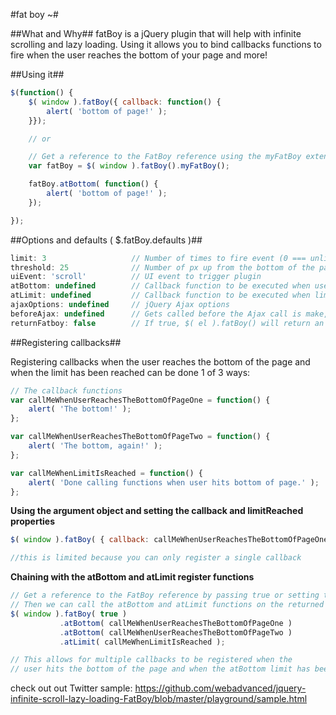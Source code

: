 #fat boy ~#

##What and Why##
fatBoy is a jQuery plugin that will help with infinite scrolling and lazy loading. Using it allows you to bind callbacks functions to fire when the user reaches the bottom of your page and more!


##Using it##
```javascript
$(function() {
	$( window ).fatBoy({ callback: function() {
		alert( 'bottom of page!' );
	}});

	// or

	// Get a reference to the FatBoy reference using the myFatBoy extension method and then call the atBottom function
	var fatBoy = $( window ).fatBoy().myFatBoy();

	fatBoy.atBottom( function() {
		alert( 'bottom of page!' );
	});

});
```


##Options and defaults ( $.fatBoy.defaults )##

```javascript
limit: 3                   // Number of times to fire event (0 === unlimited)
threshold: 25              // Number of px up from the bottom of the page
uiEvent: 'scroll'          // UI event to trigger plugin
atBottom: undefined        // Callback function to be executed when user reaches the bottom of the page
atLimit: undefined         // Callback function to be executed when limit is reached
ajaxOptions: undefined     // jQuery Ajax options
beforeAjax: undefined      // Gets called before the Ajax call is make, is passed the current ajaxOptions as argument
returnFatboy: false        // If true, $( el ).fatBoy() will return an instance if FatBoy not jQuery
```

##Registering callbacks##

Registering callbacks when the user reaches the bottom of the page and when the limit has been reached can be done 1 of 3 ways:

```javascript
// The callback functions
var callMeWhenUserReachesTheBottomOfPageOne = function() {
	alert( 'The bottom!' );
};

var callMeWhenUserReachesTheBottomOfPageTwo = function() {
	alert( 'The bottom, again!' );
};

var callMeWhenLimitIsReached = function() {
	alert( 'Done calling functions when user hits bottom of page.' );
};
```

**Using the argument object and setting the callback and limitReached properties**

```javascript
$( window ).fatBoy( { callback: callMeWhenUserReachesTheBottomOfPageOne, limitReached: callMeWhenLimitIsReached } );

//this is limited because you can only register a single callback
```

**Chaining with the atBottom and atLimit register functions**

```javascript
// Get a reference to the FatBoy reference by passing true or setting the { returnFatBoy: true } in options
// Then we can call the atBottom and atLimit functions on the returned FatBoy instance to register callbacks
$( window ).fatBoy( true )
           .atBottom( callMeWhenUserReachesTheBottomOfPageOne )
           .atBottom( callMeWhenUserReachesTheBottomOfPageTwo )
           .atLimit( callMeWhenLimitIsReached );

// This allows for multiple callbacks to be registered when the 
// user hits the bottom of the page and when the atBottom limit has been reached
```

check out out Twitter sample: https://github.com/webadvanced/jquery-infinite-scroll-lazy-loading-FatBoy/blob/master/playground/sample.html
